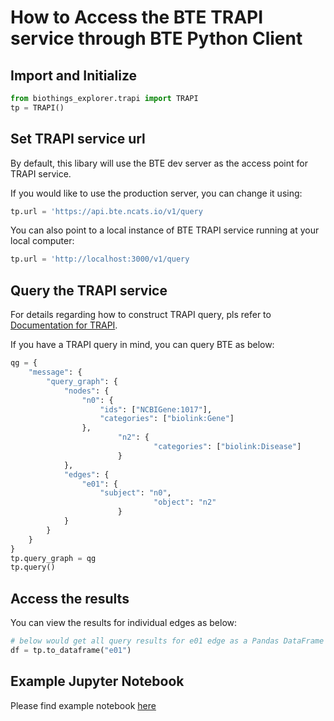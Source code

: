 # How to Access the BTE TRAPI service through BTE Python Client

## Import and Initialize

```python
from biothings_explorer.trapi import TRAPI
tp = TRAPI()
```

## Set TRAPI service url

By default, this libary will use the BTE dev server as the access point for TRAPI service.

If you would like to use the production server, you can change it using:

```python
tp.url = 'https://api.bte.ncats.io/v1/query
```

You can also point to a local instance of BTE TRAPI service running at your local computer:

```python
tp.url = 'http://localhost:3000/v1/query
```

## Query the TRAPI service

For details regarding how to construct TRAPI query, pls refer to [Documentation for TRAPI](https://github.com/NCATSTranslator/ReasonerAPI/blob/master/TranslatorReasonerAPI.yaml).

If you have a TRAPI query in mind, you can query BTE as below:

```python
qg = {
	"message": {
		"query_graph": {
			"nodes": {
				"n0": {
					"ids": ["NCBIGene:1017"],
					"categories": ["biolink:Gene"]
				},
                		"n2": {
                    			"categories": ["biolink:Disease"]
                		}
			},
			"edges": {
				"e01": {
					"subject": "n0",
                    			"object": "n2"
                		}
			}
		}
	}
}
tp.query_graph = qg
tp.query()
```

## Access the results

You can view the results for individual edges as below:

```python
# below would get all query results for e01 edge as a Pandas DataFrame
df = tp.to_dataframe("e01")

```

## Example Jupyter Notebook

Please find example notebook [here](https://github.com/biothings/biothings_explorer/blob/master/jupyter%20notebooks/How_to_use_bte_trapi_through_py_client.ipynb)
